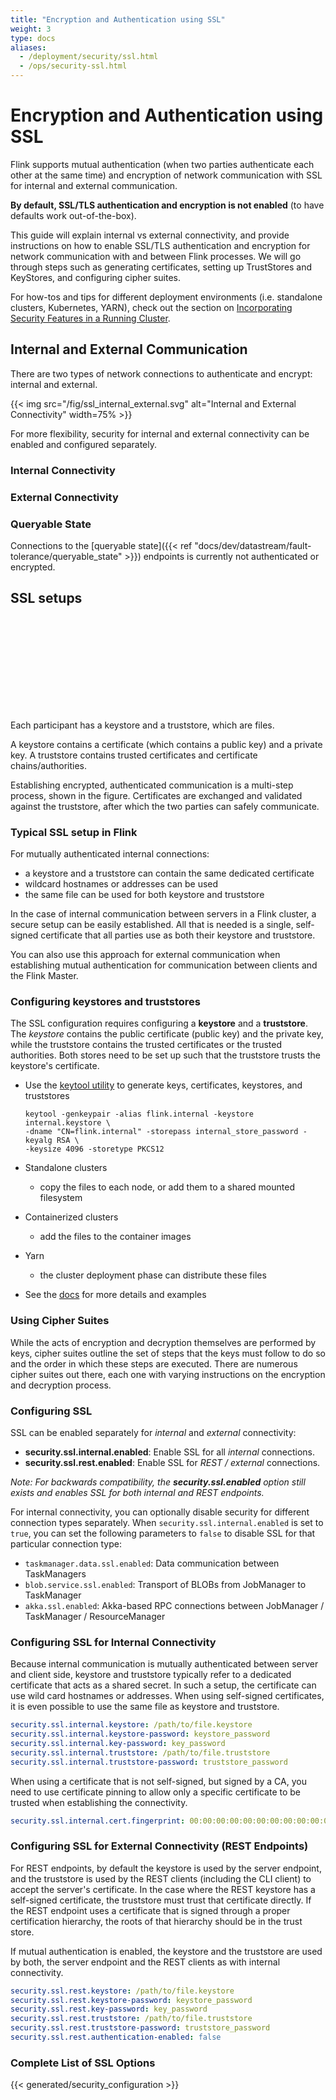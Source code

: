 ```yaml
---
title: "Encryption and Authentication using SSL"
weight: 3
type: docs
aliases:
  - /deployment/security/ssl.html
  - /ops/security-ssl.html
---
```

<!--
Licensed to the Apache Software Foundation (ASF) under one
or more contributor license agreements.  See the NOTICE file
distributed with this work for additional information
regarding copyright ownership.  The ASF licenses this file
to you under the Apache License, Version 2.0 (the
"License"); you may not use this file except in compliance
with the License.  You may obtain a copy of the License at

  http://www.apache.org/licenses/LICENSE-2.0

Unless required by applicable law or agreed to in writing,
software distributed under the License is distributed on an
"AS IS" BASIS, WITHOUT WARRANTIES OR CONDITIONS OF ANY
KIND, either express or implied.  See the License for the
specific language governing permissions and limitations
under the License.
-->

# Encryption and Authentication using SSL

Flink supports mutual authentication (when two parties authenticate each other at the same time) and 
encryption of network communication with SSL for internal and external communication. 

**By default, SSL/TLS authentication and encryption is not enabled** (to have defaults work out-of-the-box).

This guide will explain internal vs external connectivity, and provide instructions on how to enable 
SSL/TLS authentication and encryption for network communication with and between Flink processes. We 
will go through steps such as generating certificates, setting up TrustStores and KeyStores, and 
configuring cipher suites.

For how-tos and tips for different deployment environments (i.e. standalone clusters, Kubernetes, YARN),
check out the section on [Incorporating Security Features in a Running Cluster](#).

## Internal and External Communication 

There are two types of network connections to authenticate and encrypt: internal and external.

{{< img src="/fig/ssl_internal_external.svg" alt="Internal and External Connectivity" width=75% >}}

For more flexibility, security for internal and external connectivity can be enabled and configured
separately.

### Internal Connectivity



### External Connectivity



### Queryable State

Connections to the [queryable state]({{< ref "docs/dev/datastream/fault-tolerance/queryable_state" >}}) 
endpoints is currently not authenticated or encrypted.

## SSL setups

<SVG width='100%' src="/images/security/ssl-mutual-auth.svg" />

Each participant has a keystore and a truststore, which are files. 

A keystore contains a certificate (which contains a public key) and a private key. A truststore 
contains trusted certificates and certificate chains/authorities. 

Establishing encrypted, authenticated communication is a multi-step process, shown in the figure. 
Certificates are exchanged and validated against the truststore, after which the two parties can 
safely communicate.

### Typical SSL setup in Flink

For mutually authenticated internal connections:

- a keystore and a truststore can contain the same dedicated certificate 
- wildcard hostnames or addresses can be used 
- the same file can be used for both keystore and truststore

In the case of internal communication between servers in a Flink cluster, a secure setup can be easily 
established. All that is needed is a single, self-signed certificate that all parties use as both their 
keystore and truststore.

You can also use this approach for external communication when establishing mutual authentication for 
communication between clients and the Flink Master.

### Configuring keystores and truststores

The SSL configuration requires configuring a **keystore** and a **truststore**. The *keystore* contains
the public certificate (public key) and the private key, while the truststore contains the trusted
certificates or the trusted authorities. Both stores need to be set up such that the truststore trusts
the keystore's certificate.

* Use the [keytool utility](https://docs.oracle.com/javase/8/docs/technotes/tools/unix/keytool.html) to generate keys, certificates, keystores, and truststores

    ```
    keytool -genkeypair -alias flink.internal -keystore internal.keystore \
    -dname "CN=flink.internal" -storepass internal_store_password -keyalg RSA \
    -keysize 4096 -storetype PKCS12
    ```

* Standalone clusters
    - copy the files to each node, or add them to a shared mounted filesystem
* Containerized clusters
    - add the files to the container images
* Yarn
    - the cluster deployment phase can distribute these files
* See the [docs](https://nightlies.apache.org/flink/flink-docs-stable/ops/security-ssl.html#example-ssl-setup-standalone-and-kubernetes) for more details and examples

### Using Cipher Suites

While the acts of encryption and decryption themselves are performed by keys, cipher suites outline
the set of steps that the keys must follow to do so and the order in which these steps are executed.
There are numerous cipher suites out there, each one with varying instructions on the encryption and
decryption process.


### Configuring SSL

SSL can be enabled separately for *internal* and *external* connectivity:

  - **security.ssl.internal.enabled**: Enable SSL for all *internal* connections.
  - **security.ssl.rest.enabled**: Enable SSL for *REST / external* connections.

*Note: For backwards compatibility, the **security.ssl.enabled** option still exists and enables SSL 
for both internal and REST endpoints.*

For internal connectivity, you can optionally disable security for different connection types separately.
When `security.ssl.internal.enabled` is set to `true`, you can set the following parameters to `false` 
to disable SSL for that particular connection type:

  - `taskmanager.data.ssl.enabled`: Data communication between TaskManagers
  - `blob.service.ssl.enabled`: Transport of BLOBs from JobManager to TaskManager
  - `akka.ssl.enabled`: Akka-based RPC connections between JobManager / TaskManager / ResourceManager
  
### Configuring SSL for Internal Connectivity

Because internal communication is mutually authenticated between server and client side, keystore and 
truststore typically refer to a dedicated certificate that acts as a shared secret. In such a setup, 
the certificate can use wild card hostnames or addresses. When using self-signed certificates, it is 
even possible to use the same file as keystore and truststore.

```yaml
security.ssl.internal.keystore: /path/to/file.keystore
security.ssl.internal.keystore-password: keystore_password
security.ssl.internal.key-password: key_password
security.ssl.internal.truststore: /path/to/file.truststore
security.ssl.internal.truststore-password: truststore_password
```

When using a certificate that is not self-signed, but signed by a CA, you need to use certificate 
pinning to allow only a specific certificate to be trusted when establishing the connectivity.

```yaml
security.ssl.internal.cert.fingerprint: 00:00:00:00:00:00:00:00:00:00:00:00:00:00:00:00:00:00:00:00
```

### Configuring SSL for External Connectivity (REST Endpoints)

For REST endpoints, by default the keystore is used by the server endpoint, and the truststore is used 
by the REST clients (including the CLI client) to accept the server's certificate. In the case where 
the REST keystore has a self-signed certificate, the truststore must trust that certificate directly.
If the REST endpoint uses a certificate that is signed through a proper certification hierarchy, the 
roots of that hierarchy should be in the trust store.

If mutual authentication is enabled, the keystore and the truststore are used by both, the server 
endpoint and the REST clients as with internal connectivity.

```yaml
security.ssl.rest.keystore: /path/to/file.keystore
security.ssl.rest.keystore-password: keystore_password
security.ssl.rest.key-password: key_password
security.ssl.rest.truststore: /path/to/file.truststore
security.ssl.rest.truststore-password: truststore_password
security.ssl.rest.authentication-enabled: false
```

### Complete List of SSL Options

{{< generated/security_configuration >}}
